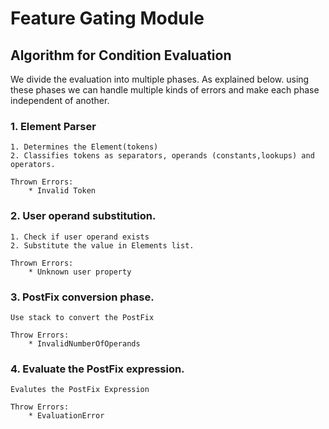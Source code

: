 # Feature Gating Module

## Algorithm for Condition Evaluation

We divide the evaluation into multiple phases. As explained below.
using these phases we can handle multiple kinds of errors and 
make each phase independent of another.


### 1. Element Parser

    1. Determines the Element(tokens)
    2. Classifies tokens as separators, operands (constants,lookups) and operators.
  
    Thrown Errors:
        * Invalid Token
 
### 2. User operand substitution.
    1. Check if user operand exists
    2. Substitute the value in Elements list.
    
    Thrown Errors:
        * Unknown user property
        
### 3. PostFix conversion phase.
    Use stack to convert the PostFix
    
    Throw Errors:
        * InvalidNumberOfOperands 
        
### 4. Evaluate the PostFix expression.
    Evalutes the PostFix Expression 
    
    Throw Errors:
        * EvaluationError 




    
